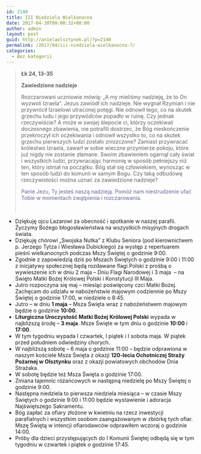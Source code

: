 ```yaml
---
id: 2140
title: III Niedziela Wielkanocna
date: 2017-04-30T00:00:32+00:00
author: admin
layout: post
guid: http://anielaolsztynek.pl/?p=2140
permalink: /2017/04/iii-niedziela-wielkanocna-7/
categories:
  - Bez kategorii
---
```

> **Łk 24, 13-35**
> 
> **Zawiedzione nadzieje**
> 
> Rozczarowani uczniowie mówią: &#8222;A my mieliśmy nadzieję, że to On wyzwoli Izraela&#8221;. Jezus zawiódł ich nadzieje. Nie wygnał Rzymian i nie przywrócił Izraelowi utraconej potęgi. Nie odnowił tego, co na skutek grzechu ludu i jego przywódców popadło w ruinę. Czy jednak rzeczywiście? A może w swojej ślepocie ci, którzy oczekiwali doczesnego zbawienia, nie potrafili dostrzec, że Bóg nieskończenie przekroczył ich oczekiwania i odnowił wszystko to, co na skutek grzechu pierwszych ludzi zostało zniszczone? Zamiast przywracać królestwo Izraela, zawarł w sobie wieczne przymierze pokoju, które już nigdy nie zostanie złamane. Swoim zbawieniem ogarnął cały świat i wszystkich ludzi, przywracając harmonię w sposób pełniejszy niż ten, który istniał na początku. Bóg stał się człowiekiem, wynosząc w ten sposób ludzi do komunii w samym Bogu. Czy taką odbudowę rzeczywistości można uznać za zawiedzione nadzieje?
> 
> <span style="color: #666699;">Panie Jezu, Ty jesteś naszą nadzieją. Pomóż nam niestrudzenie ufać Tobie w momentach zwątpienia i rozczarowania.</span>
> 
> &nbsp;

  * Dziękuję ojcu Lazarowi za obecność i spotkanie w naszej parafii. Życzymy Bożego błogosławieństwa na wszystkich misyjnych drogach świata.
  * Dziękuję chórowi &#8222;Swojska Nutka&#8221; z Klubu Seniora (pod kierownictwem p. Jerzego Tytza i Wiesława Dubickiego) za występ z repertuarem pieśni wielkanocnych podczas Mszy Świętej o godzinie 9:00.
  * Zgodnie z zapowiedzią dziś po Mszach Świętych o godzinie 9:00 i 11:00 z inicjatywy społecznej będą rozdawane flagi Polski z prośbą o wywieszenie ich w dniu 2 maja &#8211; Dniu Flagi Narodowej i 3 maja  &#8211; na Święto Matki Bożej Królowej Polski i Konstytucji III Maja.
  * Jutro rozpoczyna się maj &#8211; miesiąc poświęcony czci Matki Bożej. Zachęcam do udziału w nabożeństwie majowym codziennie po Mszy Świętej o godzinie 17:00, w niedziele o 8:45.
  * Jutro &#8211; w dniu **1 maja** &#8211; Msza Święta wraz z nabożeństwem majowym będzie o godzinie **10:00**.
  * **Liturgiczna Uroczystość Matki Bożej Królowej Polski** wypada w najbliższą środę &#8211; **3 maja**. Msze Święte w tym dniu o godzinie **10:00** i **17:00**.
  * W tym tygodniu wypada I czwartek, I piątek i I sobota maja. W piątek przed południem odwiedziny chorych.
  * W najbliższą sobotę &#8211; 6 maja o godzinie 11:00 &#8211; będzie odprawiona w naszym kościele Msza Święta z okazji **120-lecia Ochotniczej Straży Pożarnej w Olsztynku** oraz z okazji powiatowych obchodów Dnia Strażaka.
  * W sobotę będzie też Msza Święta o godzinie 17:00.
  * Zmiana tajemnic różańcowych w następną niedzielę po Mszy Świętej o godzinie 9:00.
  * Następna niedziela to pierwsza niedziela miesiąca &#8211; w czasie Mszy Świętych o godzinie 9:00 i 11:00 będzie wystawienie i adoracja Najświętszego Sakramentu.
  * Bóg zapłać za ofiary złożone w kwietniu na rzecz inwestycji parafialnych i wszystkim osobom zaangażowanym w zbiórkę tych ofiar. Mszę Świętą w intencji ofiarodawców odprawiłem wczoraj o godzinie 14:00.
  * Próby dla dzieci przystępujących do I Komunii Świętej odbędą się w tym tygodniu w czwartek i piątek o godzinie 17:45.